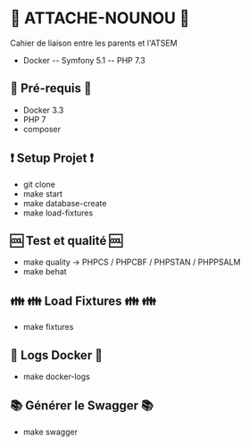 # 📕 ATTACHE-NOUNOU 📕

Cahier de liaison entre les parents et l'ATSEM 
* Docker -- Symfony 5.1 -- PHP 7.3 

## 🚀 Pré-requis 🚀 ##
 * Docker 3.3
 * PHP 7
 * composer
####

 ## ❗ Setup Projet ❗

* git clone 
* make start 
* make database-create
* make load-fixtures
 
####

 ## 🆒 Test et qualité 🆒
 * make quality
  -> PHPCS / PHPCBF / PHPSTAN / PHPPSALM
 * make behat
####

 ## 👪 👪 Load Fixtures 👪 👪
 * make fixtures
####

 ## 🐳 Logs Docker 🐳
 * make docker-logs
####

## 📚 Générer le Swagger 📚
* make swagger
####